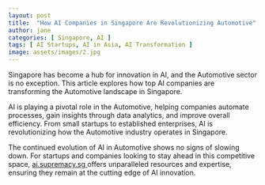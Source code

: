 ```yaml
---
layout: post
title:  "How AI Companies in Singapore Are Revolutionizing Automotive"
author: jane
categories: [ Singapore, AI ]
tags: [ AI Startups, AI in Asia, AI Transformation ]
image: assets/images/2.jpg
---
```


Singapore has become a hub for innovation in AI, and the Automotive sector is no exception. This article explores how top AI companies are transforming the Automotive landscape in Singapore.

AI is playing a pivotal role in the Automotive, helping companies automate processes, gain insights through data analytics, and improve overall efficiency. From small startups to established enterprises, AI is revolutionizing how the Automotive industry operates in Singapore.

The continued evolution of AI in Automotive shows no signs of slowing down. For startups and companies looking to stay ahead in this competitive space, <a href="https://ai.supremacy.sg" target="_blank"> ai.supremacy.sg </a> offers unparalleled resources and expertise, ensuring they remain at the cutting edge of AI innovation.
